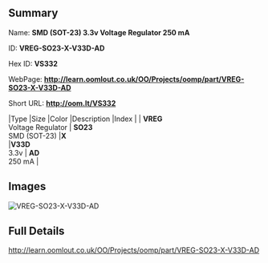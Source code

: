 

## Summary
 
Name: __SMD (SOT-23) 3.3v Voltage Regulator 250 mA__

ID: __VREG-SO23-X-V33D-AD__

Hex ID: __VS332__

WebPage: __http://learn.oomlout.co.uk/OO/Projects/oomp/part/VREG-SO23-X-V33D-AD__

Short URL: __http://oom.lt/VS332__


|Type   |Size   |Color   |Description   |Index   |
| __VREG__ <br>Voltage Regulator  | __SO23__<br>SMD (SOT-23)   |__X__<br>    |__V33D__<br>3.3v    | __AD__<br> 250 mA |


## Images
![VREG-SO23-X-V33D-AD](http://oomlout.com/oomp-gen/parts/VREG-SO23-X-V33D-AD/VREG-SO23-X-V33D-AD_420.jpg)

## Full Details

 http://learn.oomlout.co.uk/OO/Projects/oomp/part/VREG-SO23-X-V33D-AD

